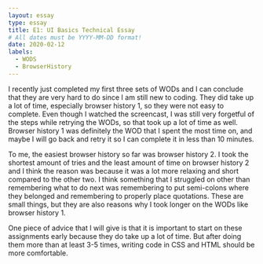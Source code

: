 ```yaml
---
layout: essay
type: essay
title: E1: UI Basics Technical Essay
# All dates must be YYYY-MM-DD format!
date: 2020-02-12
labels:
  - WODS
  - BrowserHistory
---
```


I recently just completed my first three sets of WODs and I can conclude that they are very hard to do since I am still new to coding. They did take up a lot of time, especially browser history 1, so they were not easy to complete. Even though I watched the screencast, I was still very forgetful of the steps while retrying the WODs, so that took up a lot of time as well. Browser history 1 was definitely the WOD that I spent the most time on, and maybe I will go back and retry it so I can complete it in less than 10 minutes.

To me, the easiest browser history so far was browser history 2. I took the shortest amount of tries and the least amount of time on browser history 2 and I think the reason was because it was a lot more relaxing and short compared to the other two. I think something that I struggled on other than remembering what to do next was remembering to put semi-colons where they belonged and remembering to properly place quotations. These are small things, but they are also reasons why I took longer on the WODs like browser history 1.

One piece of advice that I will give is that it is important to start on these assignments early because they do take up a lot of time. But after doing them more than at least 3-5 times, writing code in CSS and HTML should be more comfortable.

